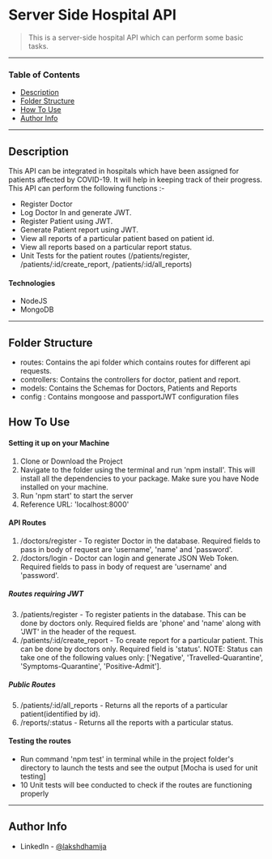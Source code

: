 # Server Side Hospital API

> This is a server-side hospital API which can perform some basic tasks.

---

### Table of Contents

- [Description](#description)
- [Folder Structure](#folder-structure)
- [How To Use](#how-to-use)
- [Author Info](#author-info)

---

## Description

This API can be integrated in hospitals which have been assigned for patients affected by COVID-19. It will help in keeping track of their progress.
This API can perform the following functions :-
- Register Doctor
- Log Doctor In and generate JWT.
- Register Patient using JWT.
- Generate Patient report using JWT.
- View all reports of a particular patient based on patient id.
- View all reports based on a particular report status.
- Unit Tests for the patient routes (/patients/register, /patients/:id/create_report, /patients/:id/all_reports)

#### Technologies

- NodeJS
- MongoDB

---

## Folder Structure
- routes: Contains the api folder which contains routes for different api requests.
- controllers: Contains the controllers for doctor, patient and report.
- models: Contains the Schemas for Doctors, Patients and Reports
- config : Contains mongoose and passportJWT configuration files

## How To Use

#### Setting it up on your Machine

1. Clone or Download the Project
2. Navigate to the folder using the terminal and run 'npm install'. This will install all the dependencies to your package. Make sure you have Node installed on your machine.
3. Run 'npm start' to start the server 
4. Reference URL: 'localhost:8000'

#### API Routes

1. /doctors/register - To register Doctor in the database. Required fields to pass in body of request are 'username', 'name' and 'password'.
2. /doctors/login - Doctor can login and generate JSON Web Token. Required fields to pass in body of request are 'username' and 'password'.

##### Routes requiring JWT
3. /patients/register - To register patients in the database. This can be done by doctors only. Required fields are 'phone' and 'name' along with 'JWT' in the header of the request.
4. /patients/:id/create_report - To create report for a particular patient. This can be done by doctors only. Required field is 'status'. NOTE: Status can take one of the following values only: ['Negative', 'Travelled-Quarantine', 'Symptoms-Quarantine', 'Positive-Admit'].

##### Public Routes
5. /patients/:id/all_reports - Returns all the reports of a particular patient(identified by id).
6. /reports/:status - Returns all the reports with a particular status.

#### Testing the routes
- Run command 'npm test' in terminal while in the project folder's directory to launch the tests and see the output [Mocha is used for unit testing]
- 10 Unit tests will bee conducted to check if the routes are functioning properly

---

## Author Info

- LinkedIn - [@lakshdhamija](https://linkedin.com/in/laksh-dhamija)

